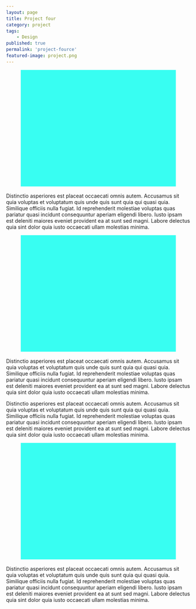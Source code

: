 ```yaml
---
layout: page
title: Project four
category: project
tags:
    - Design
published: true
permalink: 'project-fource'
featured-image: project.png
---
```


<figure class="mb-10">
    <img src="/assets/project.png" class="w-full rounded-[4px]">
</figure>

<p class="max-w-2xl">Distinctio asperiores est placeat occaecati omnis autem. Accusamus sit quia voluptas et voluptatum quis unde quis sunt quia qui quasi quia. Similique officiis nulla fugiat. Id reprehenderit molestiae voluptas quas pariatur quasi incidunt consequuntur aperiam eligendi libero. Iusto ipsam est deleniti maiores eveniet provident ea at sunt sed magni. Labore delectus quia sint dolor quia iusto occaecati ullam molestias minima.</p>

<figure class="my-10">
    <img src="/assets/project.png" class="w-full rounded-[4px]">
</figure>

<p class="max-w-2xl mb-5">Distinctio asperiores est placeat occaecati omnis autem. Accusamus sit quia voluptas et voluptatum quis unde quis sunt quia qui quasi quia. Similique officiis nulla fugiat. Id reprehenderit molestiae voluptas quas pariatur quasi incidunt consequuntur aperiam eligendi libero. Iusto ipsam est deleniti maiores eveniet provident ea at sunt sed magni. Labore delectus quia sint dolor quia iusto occaecati ullam molestias minima.</p>

<p class="max-w-2xl">Distinctio asperiores est placeat occaecati omnis autem. Accusamus sit quia voluptas et voluptatum quis unde quis sunt quia qui quasi quia. Similique officiis nulla fugiat. Id reprehenderit molestiae voluptas quas pariatur quasi incidunt consequuntur aperiam eligendi libero. Iusto ipsam est deleniti maiores eveniet provident ea at sunt sed magni. Labore delectus quia sint dolor quia iusto occaecati ullam molestias minima.</p>

<figure class="my-10">
    <img src="/assets/project.png" class="w-full rounded-[4px]">
</figure>

<p class="max-w-2xl mb-5">Distinctio asperiores est placeat occaecati omnis autem. Accusamus sit quia voluptas et voluptatum quis unde quis sunt quia qui quasi quia. Similique officiis nulla fugiat. Id reprehenderit molestiae voluptas quas pariatur quasi incidunt consequuntur aperiam eligendi libero. Iusto ipsam est deleniti maiores eveniet provident ea at sunt sed magni. Labore delectus quia sint dolor quia iusto occaecati ullam molestias minima.</p>
